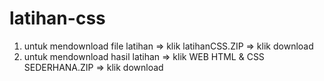 # latihan-css
1. untuk mendownload file latihan 
 => klik latihanCSS.ZIP
 => klik download
2. untuk mendownload hasil latihan
 => klik WEB HTML & CSS SEDERHANA.ZIP
 => klik download
